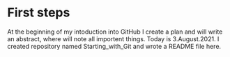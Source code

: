 # First steps

At the beginning of my intoduction into GitHub I create a plan and will write an abstract, where will note all importent things.
Today is 3.August.2021. I created repository named Starting_with_Git and wrote a README file here.
